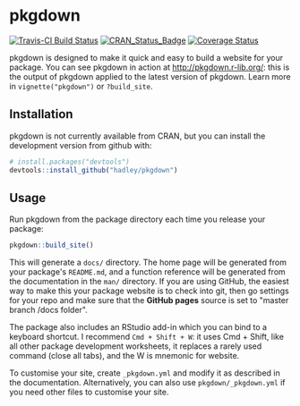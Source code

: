 
<!-- README.md is generated from README.Rmd. Please edit that file -->
pkgdown
=======

[![Travis-CI Build Status](https://travis-ci.org/hadley/pkgdown.svg?branch=master)](https://travis-ci.org/hadley/pkgdown) [![CRAN\_Status\_Badge](http://www.r-pkg.org/badges/version/pkgdown)](https://cran.r-project.org/package=pkgdown) [![Coverage Status](https://img.shields.io/codecov/c/github/hadley/pkgdown/master.svg)](https://codecov.io/github/hadley/pkgdown?branch=master)

pkgdown is designed to make it quick and easy to build a website for your package. You can see pkgdown in action at <http://pkgdown.r-lib.org/>: this is the output of pkgdown applied to the latest version of pkgdown. Learn more in `vignette("pkgdown")` or `?build_site`.

Installation
------------

pkgdown is not currently available from CRAN, but you can install the development version from github with:

``` r
# install.packages("devtools")
devtools::install_github("hadley/pkgdown")
```

Usage
-----

Run pkgdown from the package directory each time you release your package:

``` r
pkgdown::build_site()
```

This will generate a `docs/` directory. The home page will be generated from your package's `README.md`, and a function reference will be generated from the documentation in the `man/` directory. If you are using GitHub, the easiest way to make this your package website is to check into git, then go settings for your repo and make sure that the **GitHub pages** source is set to "master branch /docs folder".

The package also includes an RStudio add-in which you can bind to a keyboard shortcut. I recommend `Cmd + Shift + W`: it uses Cmd + Shift, like all other package development worksheets, it replaces a rarely used command (close all tabs), and the W is mnemonic for website.

To customise your site, create `_pkgdown.yml` and modify it as described in the documentation. Alternatively, you can also use `pkgdown/_pkgdown.yml` if you need other files to customise your site.
